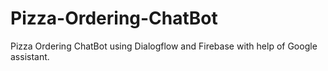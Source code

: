 # Pizza-Ordering-ChatBot
Pizza Ordering ChatBot using Dialogflow and Firebase with help of Google assistant.
